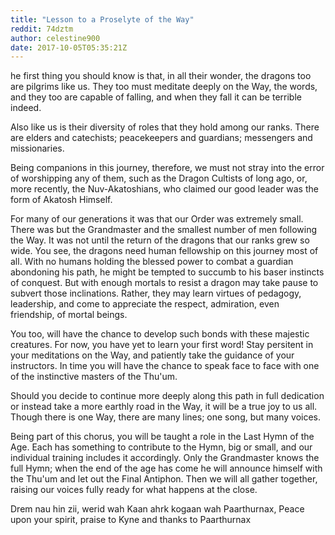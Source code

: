 ```yaml
---
title: "Lesson to a Proselyte of the Way"
reddit: 74dztm
author: celestine900
date: 2017-10-05T05:35:21Z
---
```


he first thing you should know is that, in all their wonder, the dragons too are pilgrims like us. They too must meditate deeply on the Way, the words, and they too are capable of falling, and when they fall it can be terrible indeed.

Also like us is their diversity of roles that they hold among our ranks. There are elders and catechists; peacekeepers and guardians; messengers and missionaries.

Being companions in this journey, therefore, we must not stray into the error of worshipping any of them, such as the Dragon Cultists of long ago, or, more recently, the Nuv-Akatoshians, who claimed our good leader was the form of Akatosh Himself.

For many of our generations it was that our Order was extremely small. There was but the Grandmaster and the smallest number of men following the Way. It was not until the return of the dragons that our ranks grew so wide. You see, the dragons need human fellowship on this journey most of all. With no humans holding the blessed power to combat a guardian abondoning his path, he might be tempted to succumb to his baser instincts of conquest. But with enough mortals to resist a dragon may take pause to subvert those inclinations. Rather, they may learn virtues of pedagogy, leadership, and come to appreciate the respect, admiration, even friendship, of mortal beings.

You too, will have the chance to develop such bonds with these majestic creatures. For now, you have yet to learn your first word! Stay persitent in your meditations on the Way, and patiently take the guidance of your instructors. In time you will have the chance to speak face to face with one of the instinctive masters of the Thu'um. 

Should you decide to continue more deeply along this path in full dedication or instead take a more earthly road in the Way, it will be a true joy to us all. Though there is one Way, there are many lines; one song, but many voices.

Being part of this chorus, you will be taught a role in the Last Hymn of the Age. Each has something to contribute to the Hymn, big or small, and our individual training includes it accordingly. Only the Grandmaster knows the full Hymn; when the end of the age has come he will announce himself with the Thu'um and let out the Final Antiphon. Then we will all gather together, raising our voices fully ready for what happens at the close.

Drem nau hin zii, werid wah Kaan ahrk kogaan wah Paarthurnax,
Peace upon your spirit, praise to Kyne and thanks to Paarthurnax

